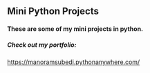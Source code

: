 
## Mini Python Projects
#### These are some of my mini projects in python.


##### Check out my portfolio: 
https://manoramsubedi.pythonanywhere.com/